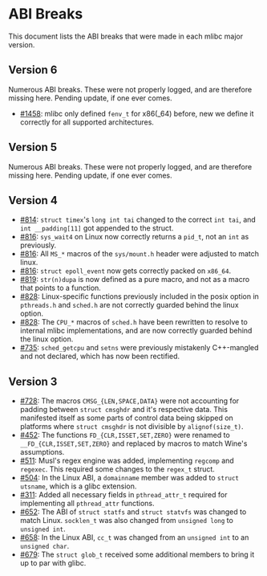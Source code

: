# ABI Breaks

This document lists the ABI breaks that were made in each mlibc major version.

## Version 6

Numerous ABI breaks. These were not properly logged, and are therefore missing here. Pending update, if one ever comes.

- [#1458](https://github.com/managarm/mlibc/pull/1458): mlibc only defined `fenv_t` for x86(_64) before, new we define it correctly for all supported architectures.

## Version 5

Numerous ABI breaks. These were not properly logged, and are therefore missing here. Pending update, if one ever comes.

## Version 4

- [#814](https://github.com/managarm/mlibc/pull/814): `struct timex`'s `long int tai` changed to the correct `int tai`, and `int __padding[11]` got appended to the struct.
- [#816](https://github.com/managarm/mlibc/pull/816): `sys_wait4` on Linux now correctly returns a `pid_t`, not an `int` as previously.
- [#816](https://github.com/managarm/mlibc/pull/816): All `MS_*` macros of the `sys/mount.h` header were adjusted to match linux.
- [#816](https://github.com/managarm/mlibc/pull/816): `struct epoll_event` now gets correctly packed on `x86_64`.
- [#819](https://github.com/managarm/mlibc/pull/819): `str(n)dupa` is now defined as a pure macro, and not as a macro that points to a function.
- [#828](https://github.com/managarm/mlibc/pull/828): Linux-specific functions previously included in the posix option in `pthreads.h` and `sched.h` are not correctly guarded behind the linux option.
- [#828](https://github.com/managarm/mlibc/pull/828): The `CPU_*` macros of `sched.h` have been rewritten to resolve to internal mlibc implementations, and are now correctly guarded behind the linux option.
- [#735](https://github.com/managarm/mlibc/pull/735): `sched_getcpu` and `setns` were previously mistakenly C++-mangled and not declared, which has now been rectified.

## Version 3

- [#728](https://github.com/managarm/mlibc/pull/728):
  The macros `CMSG_{LEN,SPACE,DATA}` were not accounting for padding between
  `struct cmsghdr` and it's respective data. This manifested itself as some
  parts of control data being skipped on platforms where `struct cmsghdr` is
  not divisible by `alignof(size_t)`.
- [#452](https://github.com/managarm/mlibc/pull/452): The functions `FD_{CLR,ISSET,SET,ZERO}` were renamed to `__FD_{CLR,ISSET,SET,ZERO}` and replaced by macros to match Wine's assumptions.
- [#511](https://github.com/managarm/mlibc/pull/511): Musl's regex engine was added, implementing `regcomp` and `regexec`. This required some changes to the `regex_t` struct.
- [#504](https://github.com/managarm/mlibc/pull/504): In the Linux ABI, a `domainname` member was added to `struct utsname`, which is a glibc extension.
- [#311](https://github.com/managarm/mlibc/pull/311): Added all necessary fields in `pthread_attr_t` required for implementing all `pthread_attr` functions.
- [#652](https://github.com/managarm/mlibc/pull/652): The ABI of `struct statfs` and `struct statvfs` was changed to match Linux. `socklen_t` was also changed from `unsigned long` to `unsigned int`.
- [#658](https://github.com/managarm/mlibc/pull/648): In the Linux ABI, `cc_t` was changed from an `unsigned int` to an `unsigned char`.
- [#679](https://github.com/managarm/mlibc/pull/679): The `struct glob_t` received some additional members to bring it up to par with glibc.
